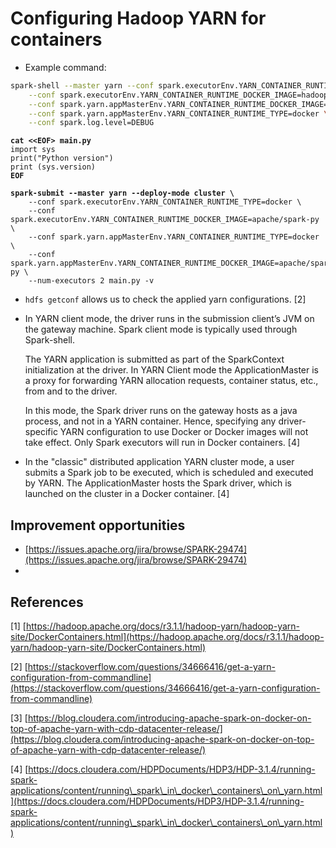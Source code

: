 # Configuring Hadoop YARN for containers



* Example command:

```bash
spark-shell --master yarn --conf spark.executorEnv.YARN_CONTAINER_RUNTIME_TYPE=docker \
    --conf spark.executorEnv.YARN_CONTAINER_RUNTIME_DOCKER_IMAGE=hadoop-docker \
    --conf spark.yarn.appMasterEnv.YARN_CONTAINER_RUNTIME_DOCKER_IMAGE=hadoop-docker \
    --conf spark.yarn.appMasterEnv.YARN_CONTAINER_RUNTIME_TYPE=docker \
    --conf spark.log.level=DEBUG
```

<pre class="language-bash"><code class="lang-bash"><strong>cat &#x3C;&#x3C;EOF> main.py
</strong>import sys
print("Python version")
print (sys.version)
<strong>EOF
</strong><strong>
</strong><strong>spark-submit --master yarn --deploy-mode cluster \
</strong>    --conf spark.executorEnv.YARN_CONTAINER_RUNTIME_TYPE=docker \
    --conf spark.executorEnv.YARN_CONTAINER_RUNTIME_DOCKER_IMAGE=apache/spark-py \
    --conf spark.yarn.appMasterEnv.YARN_CONTAINER_RUNTIME_TYPE=docker \
    --conf spark.yarn.appMasterEnv.YARN_CONTAINER_RUNTIME_DOCKER_IMAGE=apache/spark-py \
    --num-executors 2 main.py -v
</code></pre>

* `hdfs getconf` allows us to check the applied yarn configurations. \[2]
*   In YARN client mode, the driver runs in the submission client’s JVM on the gateway machine. Spark client mode is typically used through Spark-shell.

    The YARN application is submitted as part of the SparkContext initialization at the driver. In YARN Client mode the ApplicationMaster is a proxy for forwarding YARN allocation requests, container status, etc., from and to the driver.

    In this mode, the Spark driver runs on the gateway hosts as a java process, and not in a YARN container. Hence, specifying any driver-specific YARN configuration to use Docker or Docker images will not take effect. Only Spark executors will run in Docker containers. \[4]
* In the "classic" distributed application YARN cluster mode, a user submits a Spark job to be executed, which is scheduled and executed by YARN. The ApplicationMaster hosts the Spark driver, which is launched on the cluster in a Docker container. \[4]

## Improvement opportunities

* [https://issues.apache.org/jira/browse/SPARK-29474](https://issues.apache.org/jira/browse/SPARK-29474)
*

## References

\[1] [https://hadoop.apache.org/docs/r3.1.1/hadoop-yarn/hadoop-yarn-site/DockerContainers.html](https://hadoop.apache.org/docs/r3.1.1/hadoop-yarn/hadoop-yarn-site/DockerContainers.html)

\[2] [https://stackoverflow.com/questions/34666416/get-a-yarn-configuration-from-commandline](https://stackoverflow.com/questions/34666416/get-a-yarn-configuration-from-commandline)

\[3] [https://blog.cloudera.com/introducing-apache-spark-on-docker-on-top-of-apache-yarn-with-cdp-datacenter-release/](https://blog.cloudera.com/introducing-apache-spark-on-docker-on-top-of-apache-yarn-with-cdp-datacenter-release/)

\[4] [https://docs.cloudera.com/HDPDocuments/HDP3/HDP-3.1.4/running-spark-applications/content/running\_spark\_in\_docker\_containers\_on\_yarn.html](https://docs.cloudera.com/HDPDocuments/HDP3/HDP-3.1.4/running-spark-applications/content/running\_spark\_in\_docker\_containers\_on\_yarn.html)
